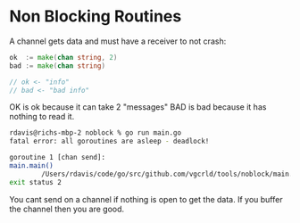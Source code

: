 # Non Blocking Routines

A channel gets data and must have a receiver to not crash:

```go
ok  := make(chan string, 2)
bad := make(chan string)

// ok <- "info"
// bad <- "bad info"
```

OK is ok because it can take 2 "messages"
BAD is bad because it has nothing to read it.

```bash
rdavis@richs-mbp-2 noblock % go run main.go
fatal error: all goroutines are asleep - deadlock!

goroutine 1 [chan send]:
main.main()
        /Users/rdavis/code/go/src/github.com/vgcrld/tools/noblock/main.go:9 +0x92
exit status 2
```

You cant send on a channel if nothing is open to get the data. If you buffer the channel then you are good.

